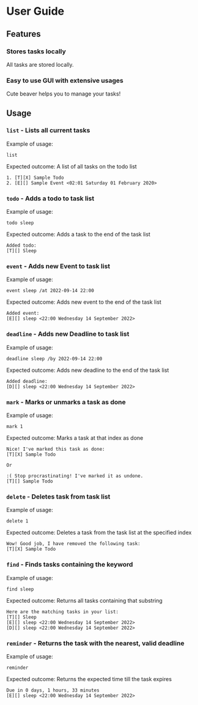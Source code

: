 # User Guide

## Features 

### Stores tasks locally

All tasks are stored locally.

### Easy to use GUI with extensive usages

Cute beaver helps you to manage your tasks!

## Usage

### `list` - Lists all current tasks


Example of usage: 

`list`

Expected outcome:
A list of all tasks on the todo list

```
1. [T][X] Sample Todo
2. [E][] Sample Event <02:01 Saturday 01 February 2020>
```

### `todo` - Adds a todo to task list


Example of usage:

`todo sleep`

Expected outcome:
Adds a task to the end of the task list

```
Added todo:
[T][] Sleep
```

### `event` - Adds new Event to task list


Example of usage:

`event sleep /at 2022-09-14 22:00`

Expected outcome:
Adds new event to the end of the task list

```
Added event:
[E][] sleep <22:00 Wednesday 14 September 2022>
```

### `deadline` - Adds new Deadline to task list


Example of usage:

`deadline sleep /by 2022-09-14 22:00`

Expected outcome:
Adds new deadline to the end of the task list

```
Added deadline:
[D][] sleep <22:00 Wednesday 14 September 2022>
```

### `mark` - Marks or unmarks a task as done


Example of usage:

`mark 1`

Expected outcome:
Marks a task at that index as done

```
Nice! I've marked this task as done:
[T][X] Sample Todo

Or

:( Stop procrastinating! I've marked it as undone.
[T][] Sample Todo
```

### `delete` - Deletes task from task list


Example of usage:

`delete 1`

Expected outcome:
Deletes a task from the task list at the specified index
```
Wow! Good job, I have removed the following task:
[T][X] Sample Todo
```

### `find` - Finds tasks containing the keyword


Example of usage:

`find sleep`

Expected outcome:
Returns all tasks containing that substring
```
Here are the matching tasks in your list:
[T][] Sleep
[E][] sleep <22:00 Wednesday 14 September 2022>
[D][] sleep <22:00 Wednesday 14 September 2022>
```
### `reminder` - Returns the task with the nearest, valid deadline


Example of usage:

`reminder`

Expected outcome:
Returns the expected time till the task expires
```
Due in 0 days, 1 hours, 33 minutes
[E][] sleep <22:00 Wednesday 14 September 2022>
```
